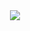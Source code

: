 <div id="header" align="center">
  <img src="https://media.giphy.com/media/cmCEsJZHYBPels360q/giphy.gif"/>
</div>
